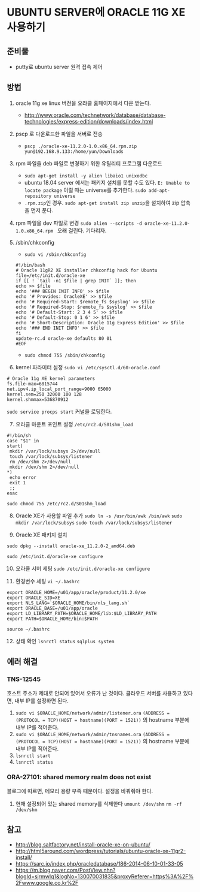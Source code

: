 # UBUNTU SERVER에 ORACLE 11G XE 사용하기

## 준비물
- putty로 ubuntu server 원격 접속 제어

## 방법

1. oracle 11g xe linux 버전을 오라클 홈페이지에서 다운 받는다.
	- http://www.oracle.com/technetwork/database/database-technologies/express-edition/downloads/index.html

2. pscp 로 다운로드한 파일을 서버로 전송
	- `pscp ./oracle-xe-11.2.0-1.0.x86_64.rpm.zip yun@192.168.9.133:/home/yun/Downloads`

3. rpm 파일을 deb 파일로 변경하기 위한 유틸리티 프로그램 다운로드
	- `sudo apt-get install -y alien libaio1 unixodbc`
	- ubuntu 18.04 server 에서는 패키지 설치를 못할 수도 있다. `E: Unable to locate package`
	이럴 때는 universe를 추가한다. `sudo add-apt-repository universe`
	- `.rpm.zip`인 경우. `sudo apt-get install zip unzip`을 설치하여 zip 압축을 먼저 푼다.

4. rpm 파일을 dev 파일로 변경
`sudo alien --scripts -d oracle-xe-11.2.0-1.0.x86_64.rpm ` 오래 걸린다. 기다리자.

5. /sbin/chkconfig
	- `sudo vi /sbin/chkconfig`
	```
	#!/bin/bash
	# Oracle 11gR2 XE installer chkconfig hack for Ubuntu
	file=/etc/init.d/oracle-xe  
	if [[ ! `tail -n1 $file | grep INIT` ]]; then  
	echo >> $file  
	echo '### BEGIN INIT INFO' >> $file  
	echo '# Provides: OracleXE' >> $file  
	echo '# Required-Start: $remote_fs $syslog' >> $file  
	echo '# Required-Stop: $remote_fs $syslog' >> $file  
	echo '# Default-Start: 2 3 4 5' >> $file  
	echo '# Default-Stop: 0 1 6' >> $file  
	echo '# Short-Description: Oracle 11g Express Edition' >> $file  
	echo '### END INIT INFO' >> $file  
	fi  
	update-rc.d oracle-xe defaults 80 01  
	#EOF
	```
	- `sudo chmod 755 /sbin/chkconfig`

6. kernel 파라미터 설정
`sudo vi /etc/sysctl.d/60-oracle.conf`

```
# Oracle 11g XE kernel parameters
fs.file-max=6815744  
net.ipv4.ip_local_port_range=9000 65000  
kernel.sem=250 32000 100 128  
kernel.shmmax=536870912  
```

`sudo service procps start` 커널을 로딩한다.

7. 오라클 마운트 포인트 설정
`/etc/rc2.d/S01shm_load`
```
#!/bin/sh
case "$1" in
start)
 mkdir /var/lock/subsys 2>/dev/null
 touch /var/lock/subsys/listener
 rm /dev/shm 2>/dev/null
 mkdir /dev/shm 2>/dev/null
*)
 echo error
 exit 1
 ;;
esac
```
`sudo chmod 755 /etc/rc2.d/S01shm_load`

8. Oracle XE가 사용할 파일 추가
`sudo ln -s /usr/bin/awk /bin/awk`
`sudo mkdir /var/lock/subsys`
`sudo touch /var/lock/subsys/listener`

9. Oracle XE 패키지 설치
```
sudo dpkg --install oracle-xe_11.2.0-2_amd64.deb  
```
```
sudo /etc/init.d/oracle-xe configure  
```

10. 오라클 서버 세팅
`sudo /etc/init.d/oracle-xe configure`

11. 환경변수 세팅
`vi ~/.bashrc`
```
export ORACLE_HOME=/u01/app/oracle/product/11.2.0/xe  
export ORACLE_SID=XE  
export NLS_LANG=`$ORACLE_HOME/bin/nls_lang.sh`  
export ORACLE_BASE=/u01/app/oracle  
export LD_LIBRARY_PATH=$ORACLE_HOME/lib:$LD_LIBRARY_PATH  
export PATH=$ORACLE_HOME/bin:$PATH  
```
`source ~/.bashrc`

12. 상태 확인
`lsnrctl status`
`sqlplus system`

## 에러 해결

### TNS-12545

호스트 주소가 제대로 안되어 있어서 오류가 난 것이다.
클라우드 서버를 사용하고 있다면, 내부 IP를 설정하면 된다.
1.  `sudo vi $ORACLE_HOME/network/admin/listener.ora`
`(ADDRESS = (PROTOCOL = TCP)(HOST = hostname)(PORT = 1521))` 의 hostname 부분에 내부 IP를 적어준다.
2. `sudo vi $ORACLE_HOME/network/admin/tnsnames.ora`
`(ADDRESS = (PROTOCOL = TCP)(HOST = hostname)(PORT = 1521))` 의 hostname 부분에 내부 IP를 적어준다.
3. `lsnrctl start`
4. `lsnrctl status`

### ORA-27101: shared memory realm does not exist
블로그에 따르면, 메모리 용량 부족 때문이다. 설정을 바꿔줘야 한다.
1. 현재 설정되어 있는 shared memory를 삭제한다
`umount /dev/shm`
`rm -rf /dev/shm`

## 참고
- http://blog.saltfactory.net/install-oracle-xe-on-ubuntu/
- http://html5around.com/wordpress/tutorials/ubuntu-oracle-xe-11gr2-install/
- https://sarc.io/index.php/oracledatabase/186-2014-06-10-01-33-05
- https://m.blog.naver.com/PostView.nhn?blogId=sjrmwlq1&logNo=130070031835&proxyReferer=https%3A%2F%2Fwww.google.co.kr%2F
